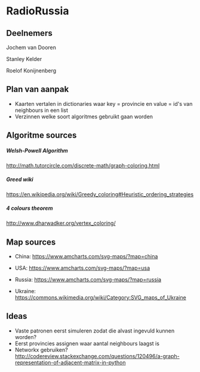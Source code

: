 # RadioRussia

## Deelnemers
Jochem van Dooren

Stanley Kelder

Roelof Konijnenberg

## Plan van aanpak

- Kaarten vertalen in dictionaries waar key = provincie en value = id's van neighbours in een list
- Verzinnen welke soort algoritmes gebruikt gaan worden

## Algoritme sources

##### Welsh-Powell Algorithm

http://math.tutorcircle.com/discrete-math/graph-coloring.html


##### Greed wiki

https://en.wikipedia.org/wiki/Greedy_coloring#Heuristic_ordering_strategies

##### 4 colours theorem

http://www.dharwadker.org/vertex_coloring/


## Map sources

- China: https://www.amcharts.com/svg-maps/?map=china

- USA: https://www.amcharts.com/svg-maps/?map=usa

- Russia: https://www.amcharts.com/svg-maps/?map=russia

- Ukraine: https://commons.wikimedia.org/wiki/Category:SVG_maps_of_Ukraine

## Ideas

- Vaste patronen eerst simuleren zodat die alvast ingevuld kunnen worden?
- Eerst provincies assignen waar aantal neighbours laagst is
- Networkx gebruiken? http://codereview.stackexchange.com/questions/120496/a-graph-representation-of-adjacent-matrix-in-python


